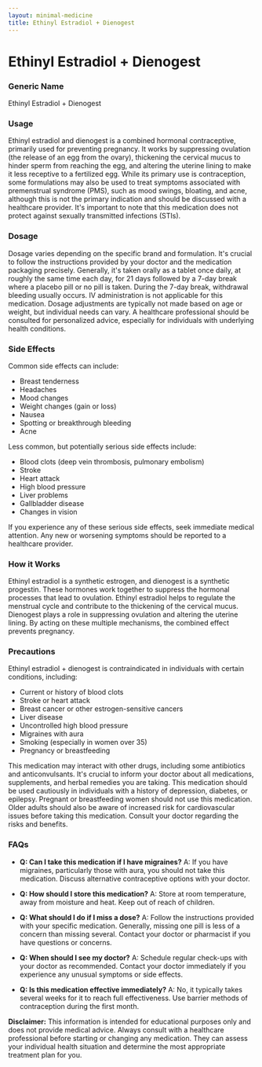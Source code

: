 ```yaml
---
layout: minimal-medicine
title: Ethinyl Estradiol + Dienogest
---
```


# Ethinyl Estradiol + Dienogest
### Generic Name
Ethinyl Estradiol + Dienogest

### Usage
Ethinyl estradiol and dienogest is a combined hormonal contraceptive, primarily used for preventing pregnancy.  It works by suppressing ovulation (the release of an egg from the ovary), thickening the cervical mucus to hinder sperm from reaching the egg, and altering the uterine lining to make it less receptive to a fertilized egg.  While its primary use is contraception, some formulations may also be used to treat symptoms associated with premenstrual syndrome (PMS), such as mood swings, bloating, and acne, although this is not the primary indication and should be discussed with a healthcare provider.  It's important to note that this medication does not protect against sexually transmitted infections (STIs).

### Dosage
Dosage varies depending on the specific brand and formulation.  It's crucial to follow the instructions provided by your doctor and the medication packaging precisely.  Generally, it's taken orally as a tablet once daily, at roughly the same time each day, for 21 days followed by a 7-day break where a placebo pill or no pill is taken.  During the 7-day break, withdrawal bleeding usually occurs.  IV administration is not applicable for this medication.  Dosage adjustments are typically not made based on age or weight, but individual needs can vary.  A healthcare professional should be consulted for personalized advice, especially for individuals with underlying health conditions.

### Side Effects
Common side effects can include:

*   Breast tenderness
*   Headaches
*   Mood changes
*   Weight changes (gain or loss)
*   Nausea
*   Spotting or breakthrough bleeding
*   Acne


Less common, but potentially serious side effects include:

*   Blood clots (deep vein thrombosis, pulmonary embolism)
*   Stroke
*   Heart attack
*   High blood pressure
*   Liver problems
*   Gallbladder disease
*   Changes in vision


If you experience any of these serious side effects, seek immediate medical attention.  Any new or worsening symptoms should be reported to a healthcare provider.

### How it Works
Ethinyl estradiol is a synthetic estrogen, and dienogest is a synthetic progestin.  These hormones work together to suppress the hormonal processes that lead to ovulation.  Ethinyl estradiol helps to regulate the menstrual cycle and contribute to the thickening of the cervical mucus.  Dienogest plays a role in suppressing ovulation and altering the uterine lining.  By acting on these multiple mechanisms, the combined effect prevents pregnancy.

### Precautions
Ethinyl estradiol + dienogest is contraindicated in individuals with certain conditions, including:

*   Current or history of blood clots
*   Stroke or heart attack
*   Breast cancer or other estrogen-sensitive cancers
*   Liver disease
*   Uncontrolled high blood pressure
*   Migraines with aura
*   Smoking (especially in women over 35)
*   Pregnancy or breastfeeding


This medication may interact with other drugs, including some antibiotics and anticonvulsants.  It's crucial to inform your doctor about all medications, supplements, and herbal remedies you are taking.  This medication should be used cautiously in individuals with a history of depression, diabetes, or epilepsy.  Pregnant or breastfeeding women should not use this medication. Older adults should also be aware of increased risk for cardiovascular issues before taking this medication.  Consult your doctor regarding the risks and benefits.

### FAQs

*   **Q: Can I take this medication if I have migraines?** A:  If you have migraines, particularly those with aura, you should not take this medication. Discuss alternative contraceptive options with your doctor.

*   **Q: How should I store this medication?** A: Store at room temperature, away from moisture and heat.  Keep out of reach of children.

*   **Q: What should I do if I miss a dose?** A: Follow the instructions provided with your specific medication. Generally, missing one pill is less of a concern than missing several.  Contact your doctor or pharmacist if you have questions or concerns.

*   **Q: When should I see my doctor?** A: Schedule regular check-ups with your doctor as recommended.  Contact your doctor immediately if you experience any unusual symptoms or side effects.

*   **Q:  Is this medication effective immediately?** A: No, it typically takes several weeks for it to reach full effectiveness.  Use barrier methods of contraception during the first month.


**Disclaimer:** This information is intended for educational purposes only and does not provide medical advice. Always consult with a healthcare professional before starting or changing any medication.  They can assess your individual health situation and determine the most appropriate treatment plan for you.
